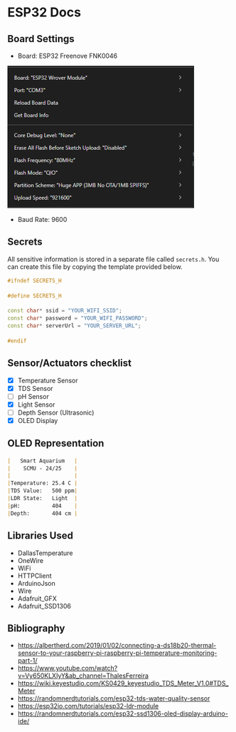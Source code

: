 # ESP32 Docs

## Board Settings

- Board: ESP32 Freenove FNK0046

![alt text](images/image.png)

- Baud Rate: 9600

## Secrets

All sensitive information is stored in a separate file called `secrets.h`. You can create this file by copying the template provided below.

```cpp
#ifndef SECRETS_H

#define SECRETS_H

const char* ssid = "YOUR_WIFI_SSID";
const char* password = "YOUR_WIFI_PASSWORD";
const char* serverUrl = "YOUR_SERVER_URL";

#endif
```

## Sensor/Actuators checklist

- [x] Temperature Sensor
- [x] TDS Sensor
- [ ] pH Sensor
- [x] Light Sensor
- [ ] Depth Sensor (Ultrasonic)
- [x] OLED Display

## OLED Representation

```markdown
|   Smart Aquarium   |
|    SCMU - 24/25    |
|                    |
|Temperature: 25.4 C |
|TDS Value:   500 ppm|
|LDR State:   Light  |
|pH:          404    |
|Depth:       404 cm |
```

## Libraries Used

- DallasTemperature
- OneWire
- WiFi
- HTTPClient
- ArduinoJson
- Wire
- Adafruit_GFX
- Adafruit_SSD1306

## Bibliography

- <https://albertherd.com/2019/01/02/connecting-a-ds18b20-thermal-sensor-to-your-raspberry-pi-raspberry-pi-temperature-monitoring-part-1/>
- <https://www.youtube.com/watch?v=Vy650KLXIyY&ab_channel=ThalesFerreira>
- <https://wiki.keyestudio.com/KS0429_keyestudio_TDS_Meter_V1.0#TDS_Meter>
- <https://randomnerdtutorials.com/esp32-tds-water-quality-sensor>
- <https://esp32io.com/tutorials/esp32-ldr-module>
- <https://randomnerdtutorials.com/esp32-ssd1306-oled-display-arduino-ide/>

